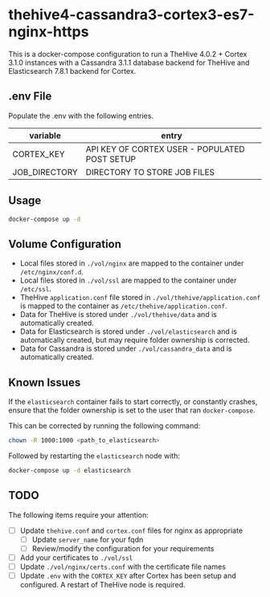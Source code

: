 # thehive4-cassandra3-cortex3-es7-nginx-https

This is a docker-compose configuration to run a TheHive 4.0.2 + Cortex 3.1.0 instances with a Cassandra 3.1.1 database backend for TheHive and Elasticsearch 7.8.1 backend for Cortex.

## .env File

Populate the .env with the following entries.  

| variable              | entry                                         |
|-----------------------|-----------------------------------------------|
| CORTEX_KEY            | API KEY OF CORTEX USER - POPULATED POST SETUP |
| JOB_DIRECTORY         | DIRECTORY TO STORE JOB FILES                  |

## Usage

```bash
docker-compose up -d
```

## Volume Configuration

- Local files stored in `./vol/nginx` are mapped to the container under `/etc/nginx/conf.d`.  
- Local files stored in `./vol/ssl` are mapped to the container under `/etc/ssl`.  
- TheHive `application.conf` file stored in `./vol/thehive/application.conf` is mapped to the container as `/etc/thehive/application.conf`.
- Data for TheHive is stored under `./vol/thehive/data` and is automatically created.
- Data for Elasticsearch is stored under `./vol/elasticsearch` and is automatically created, but may require folder ownership is corrected.
- Data for Cassandra is stored under `./vol/cassandra_data` and is automatically created.

## Known Issues

If the `elasticsearch` container fails to start correctly, or constantly crashes, ensure that the folder ownership is set to the user that ran `docker-compose`.  

This can be corrected by running the following command:

```bash
chown -R 1000:1000 <path_to_elasticsearch>
```

Followed by restarting the `elasticsearch` node with:

```bash
docker-compose up -d elasticsearch
```

## TODO

The following items require your attention:

- [ ] Update `thehive.conf` and `cortex.conf` files for nginx as appropriate
  - [ ] Update `server_name` for your fqdn
  - [ ] Review/modify the configuration for your requirements
- [ ] Add your certificates to `./vol/ssl`
- [ ] Update `./vol/nginx/certs.conf` with the certificate file names
- [ ] Update `.env` with the `CORTEX_KEY` after Cortex has been setup and configured.  A restart of TheHive node is required.
